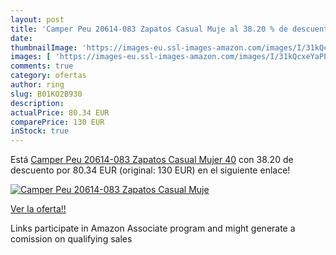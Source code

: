 ```yaml
---
layout: post
title: 'Camper Peu 20614-083 Zapatos Casual Muje al 38.20 % de descuento'
date: 
thumbnailImage: 'https://images-eu.ssl-images-amazon.com/images/I/31kQcxeYaPL._SL200_.jpg'
images: [ 'https://images-eu.ssl-images-amazon.com/images/I/31kQcxeYaPL._SL200_.jpg' ]
comments: true
category: ofertas
author: ring
slug: B01KO2B930
description:
actualPrice: 80.34 EUR
comparePrice: 130 EUR
inStock: true
---
```


Está [Camper Peu 20614-083 Zapatos Casual Mujer 40](https://www.amazon.es/dp/B01KO2B930/?tag=tolees-21) con 38.20 de descuento por 80.34 EUR (original: 130 EUR) en el siguiente enlace!

[![Camper Peu 20614-083 Zapatos Casual Muje](https://images-eu.ssl-images-amazon.com/images/I/31kQcxeYaPL._SL200_.jpg)](https://www.amazon.es/dp/B01KO2B930/?tag=tolees-21)

[Ver la oferta!!](https://www.amazon.es/dp/B01KO2B930/?tag=tolees-21)

Links participate in Amazon Associate program and might generate a comission on qualifying sales


